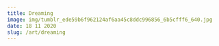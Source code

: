 ```yaml
---
title: Dreaming
image: img/tumblr_ede59b6f962124af6aa45c8ddc996856_6b5cfff6_640.jpg
date: 18 11 2020
slug: /art/dreaming
---
```

